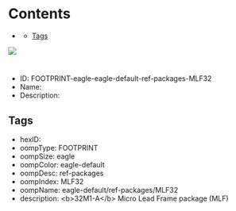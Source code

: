 



Contents
========

* [](#)
	* [Tags](#tags)
  
![][im]
# 

- ID: FOOTPRINT-eagle-eagle-default-ref-packages-MLF32
- Name: 
- Description: 

## Tags

- hexID: 
- oompType: FOOTPRINT
- oompSize: eagle
- oompColor: eagle-default
- oompDesc: ref-packages
- oompIndex: MLF32
- oompName: eagle-default/ref-packages/MLF32
- description: &lt;b&gt;32M1-A&lt;/b&gt; Micro Lead Frame package (MLF)



[im]: image.png
